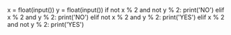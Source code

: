 x = float(input())
y = float(input())
if not x % 2 and not y % 2:
  print('NO')
elif x % 2 and y % 2:
  print('NO')
elif not x % 2 and y % 2:
  print('YES')
elif x % 2 and not y % 2:
  print('YES')
